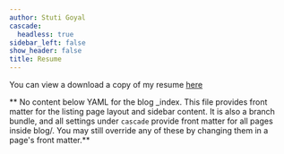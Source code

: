 ```yaml
---
author: Stuti Goyal
cascade:
  headless: true
sidebar_left: false
show_header: false
title: Resume
---
```


You can view a download a copy of my resume [here](StutiiGoyal_Resume.pdf)

** No content below YAML for the blog _index. This file provides front matter for the listing page layout and sidebar content. It is also a branch bundle, and all settings under `cascade` provide front matter for all pages inside blog/. You may still override any of these by changing them in a page's front matter.**
